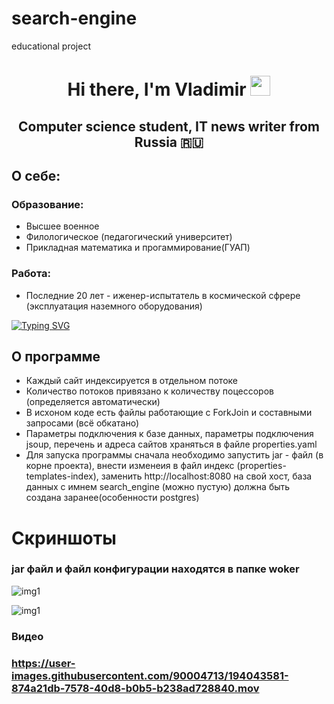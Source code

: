# search-engine
educational project
<h1 align="center" color="width">Hi there, I'm Vladimir
        <img src="https://github.com/blackcater/blackcater/raw/main/images/Hi.gif" height="32" /></h1>
    <h2 align="center" color="width">Computer science student, IT news writer from Russia 🇷🇺</h2>
    <h2>
        О себе:
    </h2>
    <h3>
        Образование:
    </h3>
    <ul>
        <li>
            Высшее военное
        </li>
        <li>
            Филологическое (педагогический университет)
        </li>
        <li>
            Прикладная математика и прогаммирование(ГУАП)
        </li>
    </ul>
    <h3>
        Работа:
    </h3>
    <ul>
        <li>
            Последние 20 лет - иженер-испытатель в космической сфрере (эксплуатация наземного оборудования)
        </li>
    </ul>
    <a href="https://git.io/typing-svg"><img src="https://readme-typing-svg.demolab.com?font=Fira+Code&pause=1000&width=435&lines=%D0%9F%D1%80%D0%BE%D0%B5%D0%BA%D1%82+%D0%BF%D1%80%D0%B5%D0%B4%D1%81%D1%82%D0%B0%D0%B2%D0%BB%D1%8F%D0%B5%D1%82+%D1%81%D0%BE%D0%B1%D0%BE%D0%B9+;%D0%BB%D0%BE%D0%BA%D0%B0%D0%BB%D1%8C%D0%BD%D1%8B%D0%B9+%D0%BF%D0%BE%D0%B8%D1%81%D0%BA%D0%BE%D0%B2%D1%8B%D0%B9+%D0%B4%D0%B2%D0%B8%D0%B6%D0%BE%D0%BA;%D0%95%D0%B3%D0%BE+%D0%BF%D1%80%D0%B5%D0%B4%D0%BD%D0%B0%D0%B7%D0%BD%D0%B0%D1%87%D0%B5%D0%BD%D0%B8%D0%B5+-+%D0%BF%D0%B0%D1%80%D1%81%D0%B8%D0%BD%D0%B3+%D1%81%D0%B0%D0%B9%D1%82%D0%BE%D0%B2;%D0%B7%D0%B0%D0%BF%D0%B8%D1%81%D1%8C+%D0%B2+%D0%B1%D0%B0%D0%B7%D1%8B+%D0%B4%D0%B0%D0%BD%D0%BD%D1%8B%D1%85+%D0%B8+%D0%BE%D0%B1%D1%80%D0%B0%D0%B1%D0%BE%D1%82%D0%BA%D0%B0+;%D0%98%D1%81%D0%BF%D0%BE%D0%BB%D1%8C%D0%B7%D1%83%D0%B5%D0%BC%D1%8B%D0%B5+%D1%82%D0%B5%D1%85%D0%BD%D0%BE%D0%BB%D0%BE%D0%B3%D0%B8%D0%B8%3A;JAVA%2C+Hibernate%2C+JPA%2C+MVC+;PostgresSQL;NativeQuery%2C+JPAQuey%2C+ORM;Multithreading" alt="Typing SVG" /></a>
    
<h2>
        О программе
    </h2>
    <ul>
        <li>Каждый сайт индексируется в отдельном потоке</li>
        <li>Количество потоков привязано к количеству поцессоров (определяется автоматически)</li>
        <li>В исхоном коде есть файлы работающие с ForkJoin и составными запросами (всё обкатано)</li>
        <li> Параметры подключения к базе данных, параметры подключения jsoup, перечень и адреса сайтов храняться в файле properties.yaml</li>
        <li>Для запуска программы сначала необходимо запустить jar - файл (в корне проекта), внести изменеия в файл индекс (properties-templates-index), заменить http://localhost:8080 на свой хост, база данных с имнем search_engine (можно пустую) должна быть создана заранее(особенности
                postgres)</li>
    </ul>
<h1>Скриншоты</h1>

<h3> jar файл и файл конфигурации находятся в папке woker</h3>

![img1](https://user-images.githubusercontent.com/90004713/194029295-f46ea481-86ad-4b3e-86bd-d886fa04b25f.gif)

![img1](https://user-images.githubusercontent.com/90004713/194030137-96479ee5-b58f-4a97-b941-f0b4c7435f87.gif)

<h3> Видео<h3>

https://user-images.githubusercontent.com/90004713/194043581-874a21db-7578-40d8-b0b5-b238ad728840.mov



